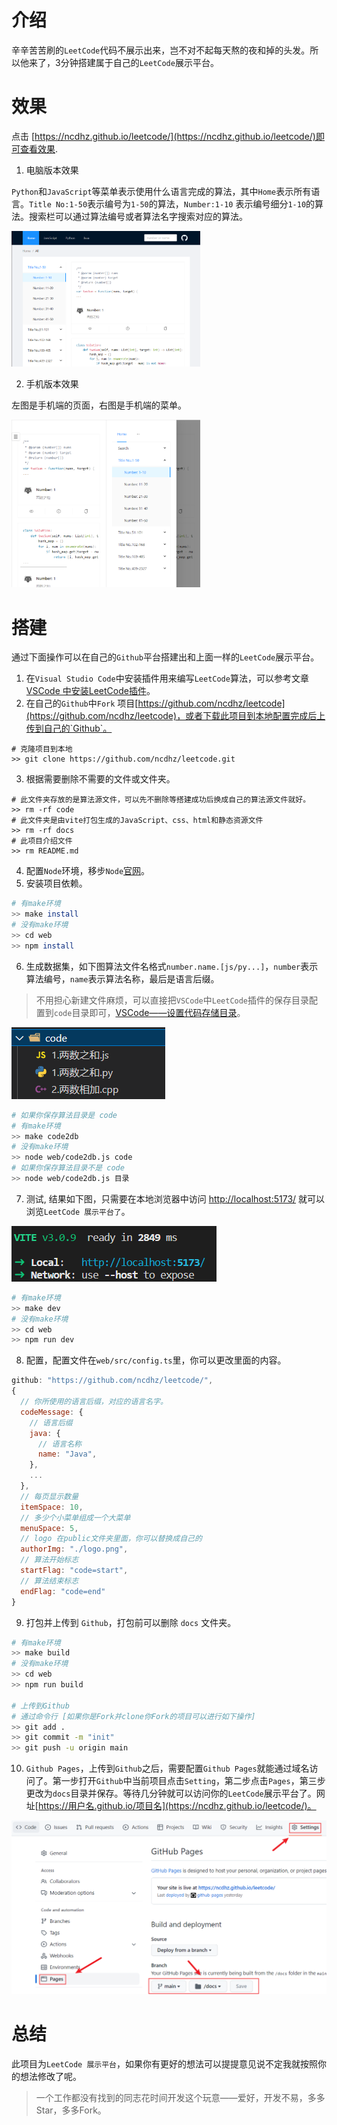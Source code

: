 # 介绍

辛辛苦苦刷的`LeetCode`代码不展示出来，岂不对不起每天熬的夜和掉的头发。所以他来了，3分钟搭建属于自己的`LeetCode`展示平台。

# 效果

点击 [https://ncdhz.github.io/leetcode/](https://ncdhz.github.io/leetcode/)即可查看效果.

1. 电脑版本效果

`Python`和`JavaScript`等菜单表示使用什么语言完成的算法，其中`Home`表示所有语言。`Title No:1-50`表示编号为`1-50`的算法，`Number:1-10` 表示编号细分`1-10`的算法。搜索栏可以通过算法编号或者算法名字搜索对应的算法。

<img src="./docs/images/computer.png" width="60%"/>


2. 手机版本效果

左图是手机端的页面，右图是手机端的菜单。

<img src="./docs/images/phone.png" width="30%"/><img src="./docs/images/phone_menu.png" width="30%"/>


# 搭建

通过下面操作可以在自己的`Github`平台搭建出和上面一样的`LeetCode`展示平台。

1. 在`Visual Studio Code`中安装插件用来编写`LeetCode`算法，可以参考文章[VSCode 中安装LeetCode插件](https://zhuanlan.zhihu.com/p/561622236)。
2. 在自己的`Github`中`Fork` 项目[https://github.com/ncdhz/leetcode](https://github.com/ncdhz/leetcode)，或者下载此项目到本地配置完成后上传到自己的`Github`。

```shell
# 克隆项目到本地
>> git clone https://github.com/ncdhz/leetcode.git
```

3. 根据需要删除不需要的文件或文件夹。

```shell
# 此文件夹存放的是算法源文件，可以先不删除等搭建成功后换成自己的算法源文件就好。
>> rm -rf code
# 此文件夹是由vite打包生成的JavaScript、css、html和静态资源文件
>> rm -rf docs
# 此项目介绍文件
>> rm README.md
```

4. 配置`Node`环境，移步`Node`[官网](https://nodejs.org/en/)。
5. 安装项目依赖。

``` bash
# 有make环境
>> make install
# 没有make环境
>> cd web
>> npm install
```

6. 生成数据集，如下图算法文件名格式`number.name.[js/py...]`，`number`表示算法编号，`name`表示算法名称，最后是语言后缀。

> 不用担心新建文件麻烦，可以直接把`VSCode`中`LeetCode`插件的保存目录配置到`code`目录即可，[VSCode——设置代码存储目录](https://zhuanlan.zhihu.com/p/561622236)。

![code file name](./docs/images/code_file_name.png)

```bash
# 如果你保存算法目录是 code
# 有make环境
>> make code2db
# 没有make环境
>> node web/code2db.js code
# 如果你保存算法目录不是 code
>> node web/code2db.js 目录
```

7. 测试, 结果如下图，只需要在本地浏览器中访问 [http://localhost:5173/](http://localhost:5173/) 就可以浏览`LeetCode 展示平台了`。
   
![vite dev](./docs/images/vite_dev.png)

``` bash
# 有make环境
>> make dev
# 没有make环境
>> cd web
>> npm run dev
```

8. 配置，配置文件在`web/src/config.ts`里，你可以更改里面的内容。

``` js
github: "https://github.com/ncdhz/leetcode/",
{
  // 你所使用的语言后缀，对应的语言名字。
  codeMessage: {
    // 语言后缀
    java: {
      // 语言名称
      name: "Java",
    },
    ...
  },
  // 每页显示数量
  itemSpace: 10,
  // 多少个小菜单组成一个大菜单
  menuSpace: 5,
  // logo 在public文件夹里面，你可以替换成自己的
  authorImg: "./logo.png",
  // 算法开始标志
  startFlag: "code=start",
  // 算法结束标志
  endFlag: "code=end"
}
```

9. 打包并上传到 `Github`，打包前可以删除 `docs` 文件夹。
    
``` bash
# 有make环境
>> make build
# 没有make环境
>> cd web 
>> npm run build

# 上传到Github
# 通过命令行 [如果你是Fork并clone你Fork的项目可以进行如下操作]
>> git add .
>> git commit -m "init"
>> git push -u origin main
```

10. `Github Pages`，上传到`Github`之后，需要配置`Github Pages`就能通过域名访问了。第一步打开`Github`中当前项目点击`Setting`，第二步点击`Pages`，第三步更改为`docs`目录并保存。等待几分钟就可以访问你的`LeetCode`展示平台了。网址[https://用户名.github.io/项目名](https://ncdhz.github.io/leetcode/)。
    
![Github Pages](./docs/images/github_pages.png)

# 总结

此项目为`LeetCode 展示平台`，如果你有更好的想法可以提提意见说不定我就按照你的想法修改了呢。

> 一个工作都没有找到的同志花时间开发这个玩意——爱好，开发不易，多多Star，多多Fork。